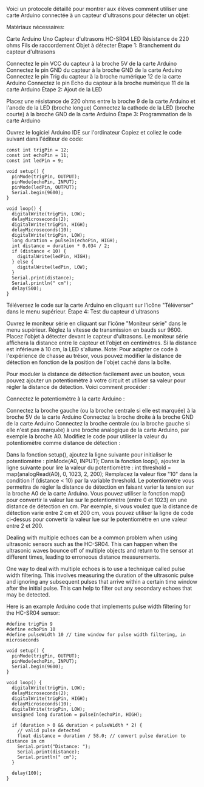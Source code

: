 Voici un protocole détaillé pour montrer aux élèves comment utiliser une carte Arduino connectée à un capteur d'ultrasons pour détecter un objet:

Matériaux nécessaires:

Carte Arduino Uno
Capteur d'ultrasons HC-SR04
LED
Résistance de 220 ohms
Fils de raccordement
Objet à détecter
Étape 1: Branchement du capteur d'ultrasons

Connectez le pin VCC du capteur à la broche 5V de la carte Arduino
Connectez le pin GND du capteur à la broche GND de la carte Arduino
Connectez le pin Trig du capteur à la broche numérique 12 de la carte Arduino
Connectez le pin Echo du capteur à la broche numérique 11 de la carte Arduino
Étape 2: Ajout de la LED

Placez une résistance de 220 ohms entre la broche 9 de la carte Arduino et l'anode de la LED (broche longue)
Connectez la cathode de la LED (broche courte) à la broche GND de la carte Arduino
Étape 3: Programmation de la carte Arduino

Ouvrez le logiciel Arduino IDE sur l'ordinateur
Copiez et collez le code suivant dans l'éditeur de code:


```arduino
const int trigPin = 12;
const int echoPin = 11;
const int ledPin = 9;

void setup() {
  pinMode(trigPin, OUTPUT);
  pinMode(echoPin, INPUT);
  pinMode(ledPin, OUTPUT);
  Serial.begin(9600);
}

void loop() {
  digitalWrite(trigPin, LOW);
  delayMicroseconds(2);
  digitalWrite(trigPin, HIGH);
  delayMicroseconds(10);
  digitalWrite(trigPin, LOW);
  long duration = pulseIn(echoPin, HIGH);
  int distance = duration * 0.034 / 2;
  if (distance < 10) {
    digitalWrite(ledPin, HIGH);
  } else {
    digitalWrite(ledPin, LOW);
  }
  Serial.print(distance);
  Serial.println(" cm");
  delay(500);
}
``` 

Téléversez le code sur la carte Arduino en cliquant sur l'icône "Téléverser" dans le menu supérieur.
Étape 4: Test du capteur d'ultrasons

Ouvrez le moniteur série en cliquant sur l'icône "Moniteur série" dans le menu supérieur.
Réglez la vitesse de transmission en bauds sur 9600.
Placez l'objet à détecter devant le capteur d'ultrasons.
Le moniteur série affichera la distance entre le capteur et l'objet en centimètres. Si la distance est inférieure à 10 cm, la LED s'allume.
Note: Pour adapter ce code à l'expérience de chasse au trésor, vous pouvez modifier la distance de détection en fonction de la position de l'objet caché dans la boîte.



Pour moduler la distance de détection facilement avec un bouton, vous pouvez ajouter un potentiomètre à votre circuit et utiliser sa valeur pour régler la distance de détection. Voici comment procéder :

Connectez le potentiomètre à la carte Arduino :

Connectez la broche gauche (ou la broche centrale si elle est marquée) à la broche 5V de la carte Arduino
Connectez la broche droite à la broche GND de la carte Arduino
Connectez la broche centrale (ou la broche gauche si elle n'est pas marquée) à une broche analogique de la carte Arduino, par exemple la broche A0.
Modifiez le code pour utiliser la valeur du potentiomètre comme distance de détection :

Dans la fonction setup(), ajoutez la ligne suivante pour initialiser le potentiomètre : pinMode(A0, INPUT);
Dans la fonction loop(), ajoutez la ligne suivante pour lire la valeur du potentiomètre : int threshold = map(analogRead(A0), 0, 1023, 2, 200);
Remplacez la valeur fixe "10" dans la condition if (distance < 10) par la variable threshold.
Le potentiomètre vous permettra de régler la distance de détection en faisant varier la tension sur la broche A0 de la carte Arduino. Vous pouvez utiliser la fonction map() pour convertir la valeur lue sur le potentiomètre (entre 0 et 1023) en une distance de détection en cm. Par exemple, si vous voulez que la distance de détection varie entre 2 cm et 200 cm, vous pouvez utiliser la ligne de code ci-dessus pour convertir la valeur lue sur le potentiomètre en une valeur entre 2 et 200.


Dealing with multiple echoes can be a common problem when using ultrasonic sensors such as the HC-SR04. This can happen when the ultrasonic waves bounce off of multiple objects and return to the sensor at different times, leading to erroneous distance measurements.

One way to deal with multiple echoes is to use a technique called pulse width filtering. This involves measuring the duration of the ultrasonic pulse and ignoring any subsequent pulses that arrive within a certain time window after the initial pulse. This can help to filter out any secondary echoes that may be detected.

Here is an example Arduino code that implements pulse width filtering for the HC-SR04 sensor:

```arduino
#define trigPin 9
#define echoPin 10
#define pulseWidth 10 // time window for pulse width filtering, in microseconds

void setup() {
  pinMode(trigPin, OUTPUT);
  pinMode(echoPin, INPUT);
  Serial.begin(9600);
}

void loop() {
  digitalWrite(trigPin, LOW);
  delayMicroseconds(2);
  digitalWrite(trigPin, HIGH);
  delayMicroseconds(10);
  digitalWrite(trigPin, LOW);
  unsigned long duration = pulseIn(echoPin, HIGH);
  
  if (duration > 0 && duration < pulseWidth * 2) {
    // valid pulse detected
    float distance = duration / 58.0; // convert pulse duration to distance in cm
    Serial.print("Distance: ");
    Serial.print(distance);
    Serial.println(" cm");
  }
  
  delay(100);
}
``` 
